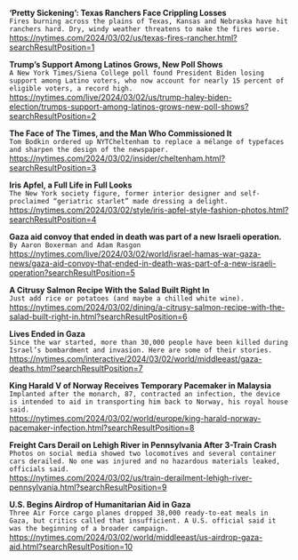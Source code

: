 **‘Pretty Sickening’: Texas Ranchers Face Crippling Losses**\
`Fires burning across the plains of Texas, Kansas and Nebraska have hit ranchers hard. Dry, windy weather threatens to make the fires worse.`\
https://nytimes.com/2024/03/02/us/texas-fires-rancher.html?searchResultPosition=1

**Trump’s Support Among Latinos Grows, New Poll Shows**\
`A New York Times/Siena College poll found President Biden losing support among Latino voters, who now account for nearly 15 percent of eligible voters, a record high.`\
https://nytimes.com/live/2024/03/02/us/trump-haley-biden-election/trumps-support-among-latinos-grows-new-poll-shows?searchResultPosition=2

**The Face of The Times, and the Man Who Commissioned It**\
`Tom Bodkin ordered up NYTCheltenham to replace a mélange of typefaces and sharpen the design of the newspaper.`\
https://nytimes.com/2024/03/02/insider/cheltenham.html?searchResultPosition=3

**Iris Apfel, a Full Life in Full Looks**\
`The New York society figure, former interior designer and self-proclaimed “geriatric starlet” made dressing a delight.`\
https://nytimes.com/2024/03/02/style/iris-apfel-style-fashion-photos.html?searchResultPosition=4

**Gaza aid convoy that ended in death was part of a new Israeli operation.**\
`By Aaron Boxerman and Adam Rasgon`\
https://nytimes.com/live/2024/03/02/world/israel-hamas-war-gaza-news/gaza-aid-convoy-that-ended-in-death-was-part-of-a-new-israeli-operation?searchResultPosition=5

**A Citrusy Salmon Recipe With the Salad Built Right In**\
`Just add rice or potatoes (and maybe a chilled white wine).`\
https://nytimes.com/2024/03/02/dining/a-citrusy-salmon-recipe-with-the-salad-built-right-in.html?searchResultPosition=6

**Lives Ended in Gaza**\
`Since the war started, more than 30,000 people have been killed during Israel’s bombardment and invasion. Here are some of their stories.`\
https://nytimes.com/interactive/2024/03/02/world/middleeast/gaza-deaths.html?searchResultPosition=7

**King Harald V of Norway Receives Temporary Pacemaker in Malaysia**\
`Implanted after the monarch, 87, contracted an infection, the device is intended to aid in transporting him back to Norway, his royal house said.`\
https://nytimes.com/2024/03/02/world/europe/king-harald-norway-pacemaker-infection.html?searchResultPosition=8

**Freight Cars Derail on Lehigh River in Pennsylvania After 3-Train Crash**\
`Photos on social media showed two locomotives and several container cars derailed. No one was injured and no hazardous materials leaked, officials said.`\
https://nytimes.com/2024/03/02/us/train-derailment-lehigh-river-pennsylvania.html?searchResultPosition=9

**U.S. Begins Airdrop of Humanitarian Aid in Gaza**\
`Three Air Force cargo planes dropped 38,000 ready-to-eat meals in Gaza, but critics called that insufficient. A U.S. official said it was the beginning of a broader campaign.`\
https://nytimes.com/2024/03/02/world/middleeast/us-airdrop-gaza-aid.html?searchResultPosition=10

